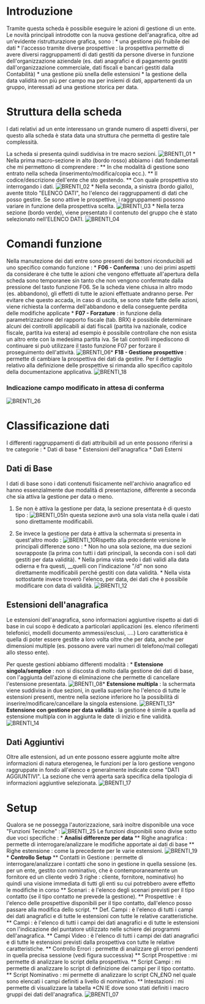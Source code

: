 # Introduzione
Tramite questa scheda è possibile eseguire le azioni di gestione di un ente.
Le novità principali introdotte con la nuova gestione dell'anagrafica, oltre ad un'evidente ristrutturazione grafica, sono : 
\* una gestione più fruibile dei dati
\* l'accesso tramite diverse prospettive :  la prospettiva permette di avere diversi raggruppamenti di dati gestiti da  persone diverse in funzione dell'organizzazione aziendale (es. dati anagrafici e di pagamento gestiti dall'organizzazione commerciale, dati fiscali e bancari gestiti dalla Contabilità)
\* una gestione più snella delle estensioni
\* la gestione della data validità non più per campo ma per insiemi di dati, appartenenti da un gruppo, interessati ad una gestione storica per data.

# Struttura della scheda
I dati relativi ad un ente interessano un grande numero di aspetti diversi, per questo alla scheda è stata data una struttura che permetta di gestire tale complessità.

La scheda si presenta quindi suddivisa in tre macro sezioni.
![BRENTI_01](http://localhost:3000/immagini/MBDOC_SCH-CN_D/BRENTI_01.png)
\* Nella prima macro-sezione in alto (bordo rosso) abbiamo i dati fondamentali che mi permettono di comprendere : 
\*\* In che modalità di gestione sono entrato nella scheda (inserimento/modifica/copia ecc.).
\*\* Il codice/descrizione dell'ente che sto gestendo.
\*\* Con quale prospettiva sto interrogando i dati.
![BRENTI_02](http://localhost:3000/immagini/MBDOC_SCH-CN_D/BRENTI_02.png)
\* Nella seconda, a sinistra (bordo giallo), avente titolo "ELENCO DATI", ho l'elenco dei raggruppamenti di dati che posso gestire. Se sono attive le prospettive, i raggruppamenti possono variare in funzione della prospettiva scelta.
![BRENTI_03](http://localhost:3000/immagini/MBDOC_SCH-CN_D/BRENTI_03.png)
\* Nella terza sezione  (bordo verde), viene presentato il contenuto del  gruppo che è stato selezionato nell'ELENCO DATI.
![BRENTI_04](http://localhost:3000/immagini/MBDOC_SCH-CN_D/BRENTI_04.png)
# Comandi funzione
Nella manutezione dei dati entre sono presenti dei bottoni riconducibili ad uno specifico comando funzione : 
\* **F06 - Conferma** : uno dei primi aspetti da considerare è che tutte le azioni che vengono effettuate all'apertura della scheda sono temporanee sin tanto che non vengono confermate dalla pressione del tasto funzione F06. Se la scheda viene chiusa in altro modo (es. abbandono), gli effetti di tutte le azioni effettuate andranno perse. Per evitare che questo accada, in caso di uscita, se sono state fatte delle azioni, viene richiesta la conferma dell'abbandono e della conseguente perdita delle modifiche applicate
\* **F07 - Forzature** :  in funzione della parametrizzazione del rapporto fiscale (tab. BRX) è possibile determinare alcuni dei controlli applicabili ai dati fiscali  (partita iva nazionale, codice fiscale, partita iva estera) ad esempio è possibile controllare che non esista un  altro ente con la medesima partita iva. Se tali controlli impediscono di continuare si può utilizzare il tasto funzione F07 per forzare il proseguimento dell'attività.
![BRENTI_06](http://localhost:3000/immagini/MBDOC_SCH-CN_D/BRENTI_06.png)\* **F18 - Gestione prospettive** :  permette di cambiare la prospettiva dei dati da gestire. Per il dettaglio relativo alla definizione delle prospettive si rimanda allo specifico capitolo della documentazione applicativa.
![BRENTI_18](http://localhost:3000/immagini/MBDOC_SCH-CN_D/BRENTI_18.png)
### Indicazione campo modificato in attesa di conferma
![BRENTI_26](http://localhost:3000/immagini/MBDOC_SCH-CN_D/BRENTI_26.png)
# Classificazione dati
I differenti raggruppamenti di dati attribuibili ad un ente possono riferirsi a tre categorie : 
\* Dati di base
\* Estensioni dell'anagrafica
\* Dati Esterni

## Dati di Base
I dati di base sono i dati contenuti fisicamente nell'archivio anagrafico ed hanno essenzialmente due modalità di presentazione, differente a seconda che sia attiva la gestione per data o meno.

1) Se non è attiva la gestione per data, la sezione presentata è di questo tipo : 
![BRENTI_05](http://localhost:3000/immagini/MBDOC_SCH-CN_D/BRENTI_05.png)In questa sezione avrò una sola vista nella quale i dati sono direttamente modificabili.

2) Se invece la gestione per data è attiva la schermata si presenta in quest'altro modo : 
![BRENTI_10](http://localhost:3000/immagini/MBDOC_SCH-CN_D/BRENTI_10.png)Rispetto alla precedente versione le principali differenze sono : 
\* Non ho una sola sezione, ma due sezioni sovrapposte (la prima con tutti i dati principali, la seconda con i soli dati gestiti per data validità).
\* Nella prima vista vedo i dati validi alla data odierna e fra questi, __quelli con l'indicazione "/d"  non sono direttamente modificabili perché gestiti con data validità.
\* Nella vista sottostante invece troverò l'elenco, per data, dei dati che è possibile modificare con data di validità.
![BRENTI_12](http://localhost:3000/immagini/MBDOC_SCH-CN_D/BRENTI_12.png)
## Estensioni dell'anagrafica
Le estensioni dell'anagrafica, sono informazioni aggiuntive rispetto ai dati di base in cui scopo è dedicato a particolari applicazioni (es. elenco riferimenti telefonici, modelli documento ammessi/esclusi, ....) Loro caratteristica è quella di poter essere gestite a loro volta oltre che per data, anche per dimensioni multiple (es. possono avere vari numeri di telefono/mail collegati allo stesso ente).

Per queste gestioni abbiamo differenti modalità : 
\* **Estensione singola/semplice** :  non si discosta di molto dalla gestione dei dati di base, con l'aggiunta dell'azione di eliminazione che permette di cancellare l'estensione presentata.
![BRENTI_08](http://localhost:3000/immagini/MBDOC_SCH-CN_D/BRENTI_08.png)\* **Estensione multipla** :  la schermata viene suddivisa in due sezioni, in quella superiore ho l'elenco di tutte le estensioni presenti, mentre nella sezione inferiore ho la possibilità di inserire/modificare/cancellare la singola estensione.
![BRENTI_13](http://localhost:3000/immagini/MBDOC_SCH-CN_D/BRENTI_13.png)\* **Estensione con gestione per data validità** :  la gestione è simile a quella ad estensione multipla con in aggiunta le date di inizio e fine validità.
![BRENTI_14](http://localhost:3000/immagini/MBDOC_SCH-CN_D/BRENTI_14.png)
## Dati Aggiuntivi
Oltre alle estensioni, ad un ente possono essere aggiunte molte altre informazioni di natura eterogenea, le funzioni per la loro gestione vengono raggruppate in fondo all'elenco e generalmente indicate come "DATI AGGIUNTIVI". La sezione che verrà aperta sarà specifica della tipologia di informazioni aggiuntive selezionata.
![BRENTI_17](http://localhost:3000/immagini/MBDOC_SCH-CN_D/BRENTI_17.png)
# Setup
Qualora se ne possegga l'autorizzazione, sarà inoltre disponibile una voce "Funzioni Tecniche" : 
![BRENTI_25](http://localhost:3000/immagini/MBDOC_SCH-CN_D/BRENTI_25.png)
Le funzioni disponibili sono divise sotto due voci specifiche : 
\* **Analisi differenze per data**
\*\* Righe anagrafica :  permette di interrogare/analizzare le modifiche apportate ai dati di base
\*\* Righe estensione :  come la precedente per le varie estensioni.
![BRENTI_19](http://localhost:3000/immagini/MBDOC_SCH-CN_D/BRENTI_19.png)\* **Controllo Setup**
\*\* Contatti in Gestione :  permette di interrogare/analizzare i contatti che sono in gestione in quella sessione (es. per un ente, gestito con nominativo, che è contemporaneamente un  fornitore ed un cliente vedrò 3 righe :  cliente, fornitore, nominativo) ho quindi una visione immediata di tutti gli enti su cui potrebbero avere effetto le modifiche in corso
\*\* Scenari :  è l'elenco degli scenari previsti per il tipo contatto (se il tipo contatto ne prevede la gestione).
\*\* Prospettive :  è l'elenco delle prospettive disponibili per il tipo contatto, dall'elenco posso passare alla modifica dello script.
\*\* Def. Campi :  è l'elenco di tutti i campi dei dati anagrafici e di tutte le estensioni con tutte le relative caratteristiche.
\*\* Campi :  è l'elenco di tutti i campi dei dati anagrafici e di tutte le estensioni con l'indicazione del puntatore utilizzato nelle schiere dei programmi dell'anagrafica.
\*\* Campi Video :  è l'elenco di tutti i campi dei dati anagrafici e di tutte le estensioni previsti dalla prospettiva con tutte le relative caratteristiche.
\*\* Controllo Errori :  permette di analizzare gli errori pendenti in quella precisa sessione (vedi figura successiva)
\*\* Script Prospettive :  mi permette di analizzare lo script della prospettiva.
\*\* Script Campi :  mi permette di analizzare lo script di definizione dei campi per il tipo contatto.
\*\* Script Nominativo :  mi permette di analizzare lo script CN_£NO nel quale sono elencati i campi definiti a livello di nominativo.
\*\* Intestazioni :  mi permette di visualizzare la tabella \*CN IE dove sono stati definiti i macro gruppi dei dati dell'anagrafica.
![BRENTI_07](http://localhost:3000/immagini/MBDOC_SCH-CN_D/BRENTI_07.png)